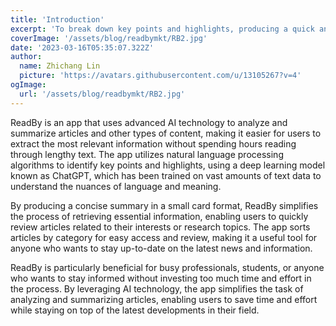 ```yaml
---
title: 'Introduction'
excerpt: 'To break down key points and highlights, producing a quick and concise summary that can be easily retrieved anytime. This feature saves users time and effort that would otherwise be spent reading through lengthy text to extract the most relevant information. With ReadBy, users can stay informed without the burden of investing a lot of time in the process.'
coverImage: '/assets/blog/readbymkt/RB2.jpg'
date: '2023-03-16T05:35:07.322Z'
author:
  name: Zhichang Lin
  picture: 'https://avatars.githubusercontent.com/u/13105267?v=4'
ogImage:
  url: '/assets/blog/readbymkt/RB2.jpg'
---
```


ReadBy is an app that uses advanced AI technology to analyze and summarize articles and other types of content, making it easier for users to extract the most relevant information without spending hours reading through lengthy text. The app utilizes natural language processing algorithms to identify key points and highlights, using a deep learning model known as ChatGPT, which has been trained on vast amounts of text data to understand the nuances of language and meaning.

By producing a concise summary in a small card format, ReadBy simplifies the process of retrieving essential information, enabling users to quickly review articles related to their interests or research topics. The app sorts articles by category for easy access and review, making it a useful tool for anyone who wants to stay up-to-date on the latest news and information.

ReadBy is particularly beneficial for busy professionals, students, or anyone who wants to stay informed without investing too much time and effort in the process. By leveraging AI technology, the app simplifies the task of analyzing and summarizing articles, enabling users to save time and effort while staying on top of the latest developments in their field.

